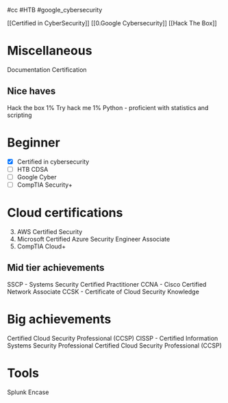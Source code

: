 #cc #HTB #google_cybersecurity 

[[Certified in CyberSecurity]]
[[0.Google Cybersecurity]]
[[Hack The Box]]


# Miscellaneous
Documentation Certification

## Nice haves
Hack the box 1%
Try hack me 1%
Python - proficient with statistics and scripting

# Beginner
- [x] Certified in cybersecurity
- [ ] HTB CDSA
- [ ] Google Cyber
- [ ] CompTIA Security+

# Cloud certifications
3. AWS Certified Security
2. Microsoft Certified Azure Security Engineer Associate
3. CompTIA Cloud+
## Mid tier achievements
SSCP - Systems Security Certified Practitioner
CCNA - Cisco Certified Network Associate
CCSK - Certificate of Cloud Security Knowledge

# Big achievements
Certified Cloud Security Professional (CCSP)
CISSP - Certified Information Systems Security Professional
Certified Cloud Security Professional (CCSP)

# Tools
Splunk
Encase
